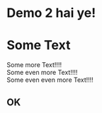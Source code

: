 # Demo 2 hai ye!

Some Text
===========

Some more Text!!!!<br>
Some even more Text!!!!<br>
Some even even more Text!!!!<br>

OK
----
